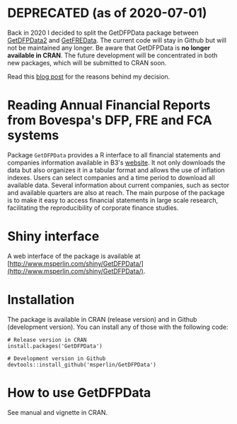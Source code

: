 # DEPRECATED (as of 2020-07-01)

Back in 2020 I decided to split the GetDFPData package between [GetDFPData2](https://github.com/msperlin/GetDFPData2) and [GetFREData](https://github.com/msperlin/GetFREData). The current code will stay in Github but will not be maintained any longer. Be aware that GetDFPData is **no longer available in CRAN**. The future development will be concentrated in both new packages, which will be submitted to CRAN soon.

Read this [blog post](https://www.msperlin.com/blog/post/2020-07-18-new_packages-getfredata-getdfpdata2/) for the reasons behind my decision.


# Reading Annual Financial Reports from Bovespa's DFP, FRE and FCA systems

Package `GetDFPData` provides a R interface to all financial statements and companies information available in B3's [website](http://www.bmfbovespa.com.br/). It not only downloads the data but also organizes it in a tabular format and allows the use of inflation indexes. Users can select companies and a time period to download all available data. Several information about current companies, such as sector and available quarters are also at reach. The main purpose of the package is to make it easy to access financial statements in large scale research, facilitating the reproducibility of corporate finance studies.

# Shiny interface

A web interface of the package is available at [http://www.msperlin.com/shiny/GetDFPData/](http://www.msperlin.com/shiny/GetDFPData/).

# Installation 

The package is available in CRAN (release version) and in Github (development version). You can install any of those with the following code:

```
# Release version in CRAN
install.packages('GetDFPData') 

# Development version in Github
devtools::install_github('msperlin/GetDFPData')
```

# How to use GetDFPData

See manual and vignette in CRAN.
